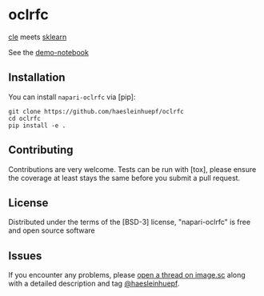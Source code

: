 # oclrfc

[cle](https://github.com/clEsperanto/pyclesperanto_prototype) meets [sklearn](https://scikit-learn.org/stable/)

See the [demo-notebook](https://nbviewer.jupyter.org/github/haesleinhuepf/oclrfc/blob/master/demo/demo.ipynb)

## Installation

You can install `napari-oclrfc` via [pip]:

    git clone https://github.com/haesleinhuepf/oclrfc
    cd oclrfc
    pip install -e .

## Contributing

Contributions are very welcome. Tests can be run with [tox], please ensure
the coverage at least stays the same before you submit a pull request.

## License

Distributed under the terms of the [BSD-3] license,
"napari-oclrfc" is free and open source software

## Issues

If you encounter any problems, please [open a thread on image.sc](https://image.sc) along with a detailed description and tag [@haesleinhuepf](https://github.com/haesleinhuepf).
